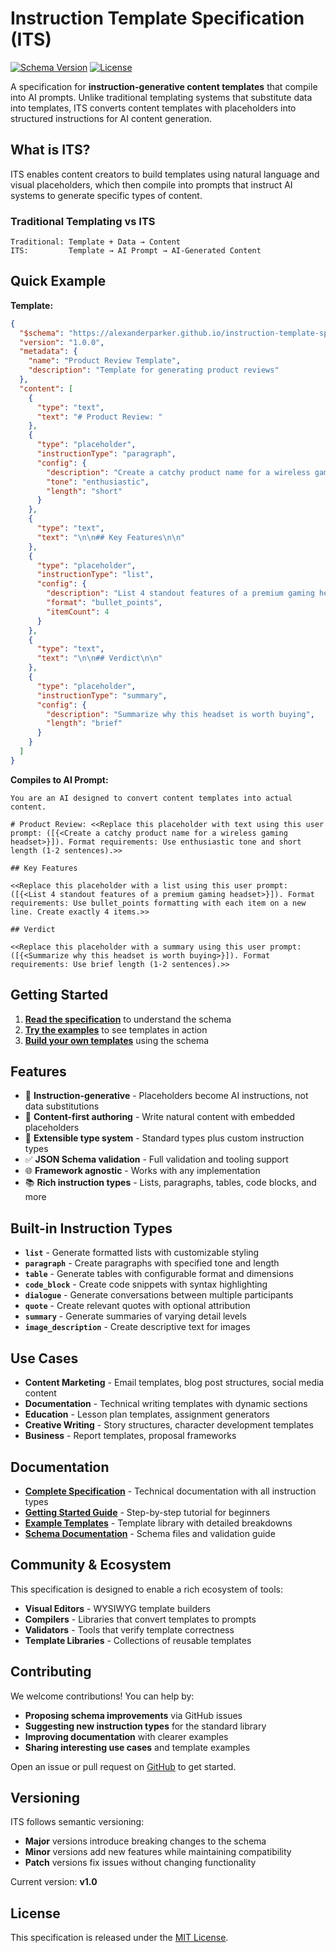 # Instruction Template Specification (ITS)

[![Schema Version](https://img.shields.io/badge/schema-v1.0-blue)](https://alexanderparker.github.io/instruction-template-specification/schema/v1.0/)
[![License](https://img.shields.io/badge/license-MIT-green)](LICENSE)

A specification for **instruction-generative content templates** that compile into AI prompts. Unlike traditional templating systems that substitute data into templates, ITS converts content templates with placeholders into structured instructions for AI content generation.

## What is ITS?

ITS enables content creators to build templates using natural language and visual placeholders, which then compile into prompts that instruct AI systems to generate specific types of content.

### Traditional Templating vs ITS

```
Traditional: Template + Data → Content
ITS:         Template → AI Prompt → AI-Generated Content
```

## Quick Example

**Template:**

```json
{
  "$schema": "https://alexanderparker.github.io/instruction-template-specification/schema/v1.0/its-base-schema-v1.json",
  "version": "1.0.0",
  "metadata": {
    "name": "Product Review Template",
    "description": "Template for generating product reviews"
  },
  "content": [
    {
      "type": "text",
      "text": "# Product Review: "
    },
    {
      "type": "placeholder",
      "instructionType": "paragraph",
      "config": {
        "description": "Create a catchy product name for a wireless gaming headset",
        "tone": "enthusiastic",
        "length": "short"
      }
    },
    {
      "type": "text",
      "text": "\n\n## Key Features\n\n"
    },
    {
      "type": "placeholder",
      "instructionType": "list",
      "config": {
        "description": "List 4 standout features of a premium gaming headset",
        "format": "bullet_points",
        "itemCount": 4
      }
    },
    {
      "type": "text",
      "text": "\n\n## Verdict\n\n"
    },
    {
      "type": "placeholder",
      "instructionType": "summary",
      "config": {
        "description": "Summarize why this headset is worth buying",
        "length": "brief"
      }
    }
  ]
}
```

**Compiles to AI Prompt:**

```
You are an AI designed to convert content templates into actual content.

# Product Review: <<Replace this placeholder with text using this user prompt: ([{<Create a catchy product name for a wireless gaming headset>}]). Format requirements: Use enthusiastic tone and short length (1-2 sentences).>>

## Key Features

<<Replace this placeholder with a list using this user prompt: ([{<List 4 standout features of a premium gaming headset>}]). Format requirements: Use bullet_points formatting with each item on a new line. Create exactly 4 items.>>

## Verdict

<<Replace this placeholder with a summary using this user prompt: ([{<Summarize why this headset is worth buying>}]). Format requirements: Use brief length (1-2 sentences).>>
```

## Getting Started

1. **[Read the specification](https://alexanderparker.github.io/instruction-template-specification/specification.html)** to understand the schema
2. **[Try the examples](https://alexanderparker.github.io/instruction-template-specification/examples.html)** to see templates in action
3. **[Build your own templates](https://alexanderparker.github.io/instruction-template-specification/getting-started.html)** using the schema

## Features

- 🎯 **Instruction-generative** - Placeholders become AI instructions, not data substitutions
- 📝 **Content-first authoring** - Write natural content with embedded placeholders
- 🔧 **Extensible type system** - Standard types plus custom instruction types
- ✅ **JSON Schema validation** - Full validation and tooling support
- 🌐 **Framework agnostic** - Works with any implementation
- 📚 **Rich instruction types** - Lists, paragraphs, tables, code blocks, and more

## Built-in Instruction Types

- **`list`** - Generate formatted lists with customizable styling
- **`paragraph`** - Create paragraphs with specified tone and length
- **`table`** - Generate tables with configurable format and dimensions
- **`code_block`** - Create code snippets with syntax highlighting
- **`dialogue`** - Generate conversations between multiple participants
- **`quote`** - Create relevant quotes with optional attribution
- **`summary`** - Generate summaries of varying detail levels
- **`image_description`** - Create descriptive text for images

## Use Cases

- **Content Marketing** - Email templates, blog post structures, social media content
- **Documentation** - Technical writing templates with dynamic sections
- **Education** - Lesson plan templates, assignment generators
- **Creative Writing** - Story structures, character development templates
- **Business** - Report templates, proposal frameworks

## Documentation

- **[Complete Specification](https://alexanderparker.github.io/instruction-template-specification/specification.html)** - Technical documentation with all instruction types
- **[Getting Started Guide](https://alexanderparker.github.io/instruction-template-specification/getting-started.html)** - Step-by-step tutorial for beginners
- **[Example Templates](https://alexanderparker.github.io/instruction-template-specification/examples.html)** - Template library with detailed breakdowns
- **[Schema Documentation](https://alexanderparker.github.io/instruction-template-specification/schema/v1.0/)** - Schema files and validation guide

## Community & Ecosystem

This specification is designed to enable a rich ecosystem of tools:

- **Visual Editors** - WYSIWYG template builders
- **Compilers** - Libraries that convert templates to prompts
- **Validators** - Tools that verify template correctness
- **Template Libraries** - Collections of reusable templates

## Contributing

We welcome contributions! You can help by:

- **Proposing schema improvements** via GitHub issues
- **Suggesting new instruction types** for the standard library
- **Improving documentation** with clearer examples
- **Sharing interesting use cases** and template examples

Open an issue or pull request on [GitHub](https://github.com/alexanderparker/instruction-template-specification) to get started.

## Versioning

ITS follows semantic versioning:

- **Major** versions introduce breaking changes to the schema
- **Minor** versions add new features while maintaining compatibility
- **Patch** versions fix issues without changing functionality

Current version: **v1.0**

## License

This specification is released under the [MIT License](LICENSE).
